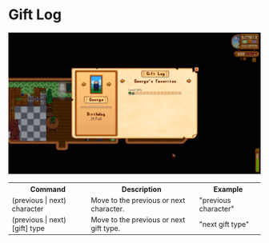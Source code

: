 # Gift Log

<img src="./images/gift-log.png" width="600" />

<table>
    <tr>
        <th>Command</th>
        <th>Description</th>
        <th>Example</th>
    </tr>
    <tr>
        <td>(previous | next) character</td>
        <td>Move to the previous or next character.</td>
        <td>"previous character"</td>
    </tr>
    <tr>
        <td>(previous | next) [gift] type</td>
        <td>Move to the previous or next gift type.</td>
        <td>"next gift type"</td>
    </tr>
</table>
